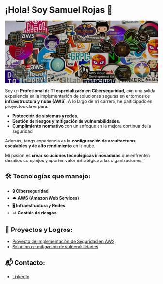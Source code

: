 
# ¡Hola! Soy Samuel Rojas 👋

![Banner de stickers](/assets/imagenes/banner_stickers.jpeg)

Soy un **Profesional de TI especializado en Ciberseguridad**, con una sólida experiencia en la implementación de soluciones seguras en entornos de **infraestructura y nube (AWS)**. A lo largo de mi carrera, he participado en proyectos clave para:

- **Protección de sistemas y redes**.
- **Gestión de riesgos y mitigación de vulnerabilidades**.
- **Cumplimiento normativo** con un enfoque en la mejora continua de la seguridad.

Además, tengo experiencia en la **configuración de arquitecturas escalables y de alto rendimiento** en la nube.

Mi pasión es **crear soluciones tecnológicas innovadoras** que enfrenten desafíos complejos y aporten valor estratégico a las organizaciones.

## 🛠 Tecnologías que manejo:
- 🔒 **Ciberseguridad**
- ☁️ **AWS (Amazon Web Services)**
- 🖥 **Infraestructura y Redes**
- 📊 **Gestión de riesgos**

## 🚀 Proyectos y Logros:
- [Proyecto de Implementación de Seguridad en AWS]()
- [Solución de mitigación de vulnerabilidades]()

## 📬 Contacto:
- [LinkedIn](https://www.linkedin.com/in/tuusuario)
